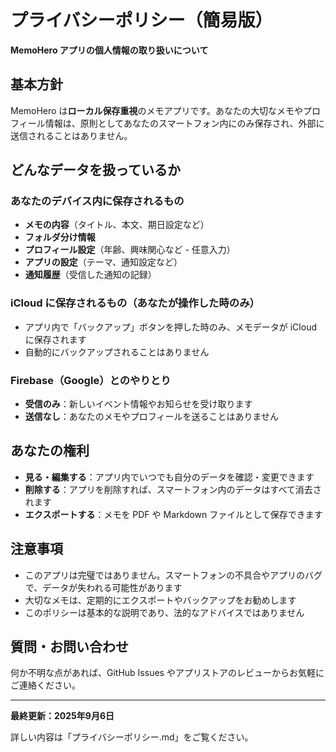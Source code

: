 # プライバシーポリシー（簡易版）

**MemoHero アプリの個人情報の取り扱いについて**

## 基本方針

MemoHero は**ローカル保存重視**のメモアプリです。あなたの大切なメモやプロフィール情報は、原則としてあなたのスマートフォン内にのみ保存され、外部に送信されることはありません。

## どんなデータを扱っているか

### あなたのデバイス内に保存されるもの
- **メモの内容**（タイトル、本文、期日設定など）
- **フォルダ分け情報**
- **プロフィール設定**（年齢、興味関心など - 任意入力）
- **アプリの設定**（テーマ、通知設定など）
- **通知履歴**（受信した通知の記録）

### iCloud に保存されるもの（あなたが操作した時のみ）
- アプリ内で「バックアップ」ボタンを押した時のみ、メモデータが iCloud に保存されます
- 自動的にバックアップされることはありません

### Firebase（Google）とのやりとり
- **受信のみ**：新しいイベント情報やお知らせを受け取ります
- **送信なし**：あなたのメモやプロフィールを送ることはありません

## あなたの権利

- **見る・編集する**：アプリ内でいつでも自分のデータを確認・変更できます
- **削除する**：アプリを削除すれば、スマートフォン内のデータはすべて消去されます
- **エクスポートする**：メモを PDF や Markdown ファイルとして保存できます

## 注意事項

- このアプリは完璧ではありません。スマートフォンの不具合やアプリのバグで、データが失われる可能性があります
- 大切なメモは、定期的にエクスポートやバックアップをお勧めします
- このポリシーは基本的な説明であり、法的なアドバイスではありません

## 質問・お問い合わせ

何か不明な点があれば、GitHub Issues やアプリストアのレビューからお気軽にご連絡ください。

---

**最終更新：2025年9月6日**

詳しい内容は「プライバシーポリシー.md」をご覧ください。

